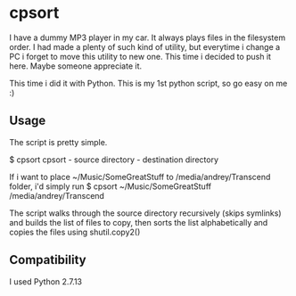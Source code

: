 # cpsort

I have a dummy MP3 player in my car. It always plays files in the filesystem order. I had made a plenty of such kind of utility, but everytime i change a PC i forget to move this utility to new one. This time i decided to push it here. Maybe someone appreciate it.

This time i did it with Python. This is my 1st python script, so go easy on me :)

## Usage
The script is pretty simple. 

$ cpsort
cpsort <srcdir> <destdir> 
	<srcdir> - source directory
	<destdir> - destination directory
 
If i want to place ~/Music/SomeGreatStuff to /media/andrey/Transcend folder, i'd simply run
$ cpsort ~/Music/SomeGreatStuff /media/andrey/Transcend

The script walks through the source directory recursively (skips symlinks) and builds the list of files to copy, then sorts the list alphabetically and copies the files using shutil.copy2()

## Compatibility

I used Python 2.7.13
